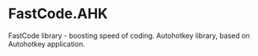 # FastCode.AHK
FastCode library - boosting speed of coding. Autohotkey library, based on Autohotkey application.
